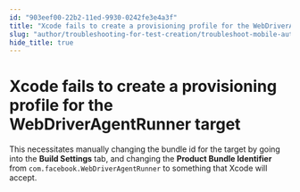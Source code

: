 ```yaml
---
id: "903eef00-22b2-11ed-9930-0242fe3e4a3f"
title: "Xcode fails to create a provisioning profile for the WebDriverAgentRunner target"
slug: "author/troubleshooting-for-test-creation/troubleshoot-mobile-automated-testing/xcode-fails-to-create-a-provisioning-profile-for-the-webdriveragentrunner-target"
hide_title: true
---
```


# <a id="troubleshooting-2013" class="anchor_top_offset"/><a id="ariaid-title1" class="anchor_top_offset"/>Xcode fails to create a provisioning profile for the WebDriverAgentRunner target

<div xmlns="http://www.w3.org/1999/xhtml" className="bodydiv troubleSolution"><section className="section remedy"><div className="li step p"><span className="ph cmd">This necessitates manually changing the bundle id for the target by going into the <strong className="ph b">Build Settings</strong> tab, and changing the <strong className="ph b">Product Bundle Identifier</strong> from <code className="ph codeph">com.facebook.WebDriverAgentRunner</code> to something that Xcode will accept.</span></div></section></div>
